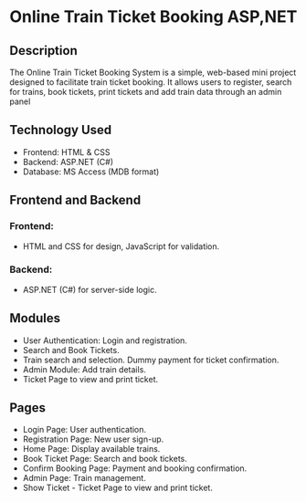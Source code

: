  
# Online Train Ticket Booking ASP,NET

## Description
The Online Train Ticket Booking System is a simple, web-based mini project designed to facilitate train ticket booking. 
It allows users to register, search for trains, book tickets, print tickets and add train data through an admin panel 

## Technology Used
- Frontend: HTML & CSS
- Backend: ASP.NET (C#)
- Database: MS Access (MDB format)


## Frontend and Backend
### Frontend:
- HTML and CSS for design, JavaScript for validation.
### Backend:
- ASP.NET (C#) for server-side logic.

## Modules
-  User Authentication: Login and registration.
-  Search and Book Tickets.
-  Train search and selection. Dummy payment for ticket confirmation.
-  Admin Module: Add train details.
-  Ticket Page to view and print ticket.

## Pages
- Login Page: User authentication.
- Registration Page: New user sign-up.
- Home Page: Display available trains.
- Book Ticket Page: Search and book tickets.
- Confirm Booking Page: Payment and booking confirmation.
- Admin Page: Train management.
- Show Ticket - Ticket Page  to view and print ticket.
